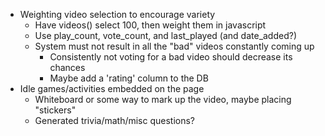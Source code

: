 - Weighting video selection to encourage variety
  - Have videos() select 100, then weight them in javascript
  - Use play_count, vote_count, and last_played (and date_added?)
  - System must not result in all the "bad" videos constantly coming up
    - Consistently not voting for a bad video should decrease its chances
    - Maybe add a 'rating' column to the DB
- Idle games/activities embedded on the page
  - Whiteboard or some way to mark up the video, maybe placing "stickers"
  - Generated trivia/math/misc questions?